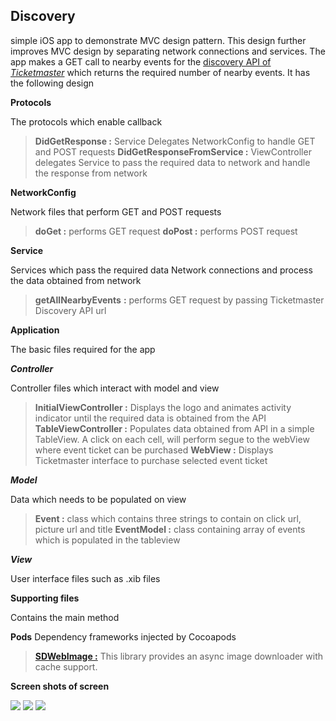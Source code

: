 Discovery
---------

simple iOS app to demonstrate MVC design pattern. This design further improves MVC design by separating network connections and services. The app makes a GET call to nearby events for the [discovery API of *Ticketmaster*](http://developer.ticketmaster.com/products-and-docs/apis/discovery/v2/) which returns the required number of nearby events. It has the following design

**Protocols**

The protocols which enable callback

> **DidGetResponse :**  Service Delegates NetworkConfig to handle GET and POST requests
> **DidGetResponseFromService :**  ViewController delegates Service to pass the required data to network and handle the response from network

**NetworkConfig**

Network files that perform GET and POST requests

> **doGet :**  performs GET request
> **doPost :** performs POST request

**Service**  

Services which pass the required data Network connections and process the data obtained from network

> **getAllNearbyEvents** **:** performs GET request by passing Ticketmaster Discovery API url 

**Application** 

The basic files required for the app

***Controller***

Controller files which interact with model and view

> **InitialViewController :** Displays the logo and animates activity indicator until the required data is obtained from the API
> **TableViewController :** Populates data obtained from API in a simple TableView. A click on each cell, will perform segue to the webView where event ticket can be purchased
> **WebView :** Displays Ticketmaster interface to purchase selected event ticket

***Model***

Data which needs to be populated on view

> **Event :** class which contains three strings to contain on click url, picture url and title
> **EventModel :** class containing array of events which is populated in the tableview

***View*** 

User interface files such as .xib files

**Supporting files**

Contains the main method

**Pods**
Dependency frameworks injected by Cocoapods 

> **[SDWebImage :](https://github.com/rs/SDWebImage)** This library provides an async image downloader with cache support.

**Screen shots of screen**

![](http://www-scf.usc.edu/~raokarth/8.png)
![](http://www-scf.usc.edu/~raokarth/9.png)
![](http://www-scf.usc.edu/~raokarth/10.png)

